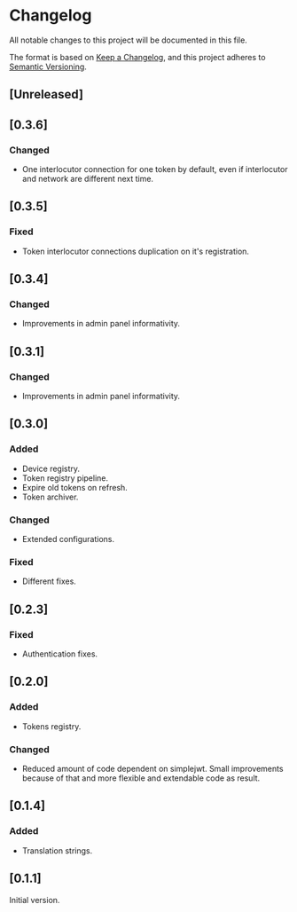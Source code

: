 # Changelog
All notable changes to this project will be documented in this file.

The format is based on [Keep a Changelog](https://keepachangelog.com/en/1.0.0/),
and this project adheres to [Semantic Versioning](https://semver.org/spec/v2.0.0.html).

## [Unreleased]

## [0.3.6]
### Changed
- One interlocutor connection for one token by default, even if interlocutor and network are different next time.

## [0.3.5]
### Fixed
- Token interlocutor connections duplication on it's registration.

## [0.3.4]
### Changed
- Improvements in admin panel informativity.

## [0.3.1]
### Changed
- Improvements in admin panel informativity.

## [0.3.0]
### Added
- Device registry.
- Token registry pipeline.
- Expire old tokens on refresh.
- Token archiver.

### Changed
- Extended configurations.

### Fixed
- Different fixes.

## [0.2.3]
### Fixed
- Authentication fixes.

## [0.2.0]
### Added
- Tokens registry.
### Changed
- Reduced amount of code dependent on simplejwt. Small improvements because of that and more flexible and extendable code as result.

## [0.1.4]
### Added
- Translation strings.

## [0.1.1]
Initial version.
